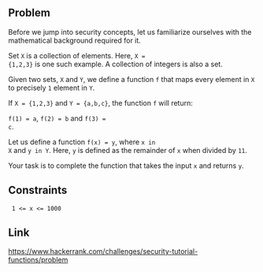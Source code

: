 ## Problem

Before we jump into security concepts, let us familiarize ourselves with the mathematical background required for it.

Set <code>X</code> is a collection of elements. Here, <code>X = {1,2,3}</code> is one such example. A collection of integers is also a set.

Given two sets, <code>X</code> and <code>Y</code>, we define a function <code>f</code> that maps every element in <code>X</code> to precisely <code>1</code> element in <code>Y</code>.

If <code>X = {1,2,3}</code> and <code>Y = {a,b,c}</code>, the function <code>f</code> will return:

<code>f(1) = a</code>, <code>f(2) = b</code> and <code>f(3) = c</code>.

Let us define a function <code>f(x) = y</code>, where <code>x in X</code> and <code>y in Y</code>. 
Here, <code>y</code> is defined as the remainder of <code>x</code> when divided by <code>11</code>.

Your task is to complete the function that takes the input <code>x</code> and returns <code>y</code>.

## Constraints

     1 <= x <= 1000
     
## Link

https://www.hackerrank.com/challenges/security-tutorial-functions/problem
